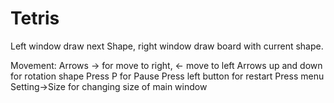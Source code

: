 # Tetris

Left window draw next Shape, right window draw board with current shape.

Movement:
Arrows -> for move to right, <- move to left
Arrows up and down for rotation shape
Press P for Pause
Press left button for restart
Press menu Setting->Size for changing size of main window